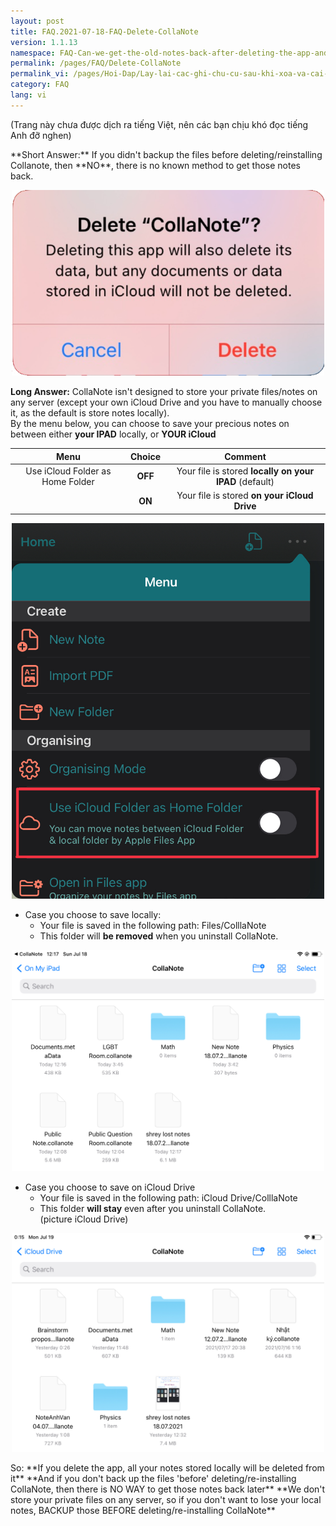 ```yaml
---
layout: post
title: FAQ.2021-07-18-FAQ-Delete-CollaNote
version: 1.1.13
namespace: FAQ-Can-we-get-the-old-notes-back-after-deleting-the-app-and-then-reinstall-it
permalink: /pages/FAQ/Delete-CollaNote
permalink_vi: /pages/Hoi-Dap/Lay-lai-cac-ghi-chu-cu-sau-khi-xoa-va-cai-lai-CollaNote
category: FAQ
lang: vi
---
```


(Trang này chưa được dịch ra tiếng Việt, nên các bạn chịu khó đọc tiếng Anh đỡ nghen)  
<p>**Short Answer:** If you didn't backup the files before deleting/reinstalling Collanote, then **NO**, there is no known method to get those notes back.  </p>
<p align="center"> <img width="500" src="https://raw.githubusercontent.com/collanotewiki/collanotewiki.github.io/main/images/deletecollanote.png" alt="Uninstall-CollaNote"> </p>
<!--more-->

**Long Answer:** CollaNote isn't designed to store your private files/notes on any server (except your own iCloud Drive and you have to manually choose it, as the default is store notes locally).  
By the menu below, you can choose to save your precious notes on between either **your IPAD** locally, or **YOUR iCloud**  

| Menu                             | Choice             | Comment                                                    |
|:--------------------------------:|:------------------:|:----------------------------------------------------------:|
| Use iCloud Folder as Home Folder | <b>OFF</b>        | Your file is stored  <b>locally on your IPAD</b>   (default)|
|                                  | <b>ON</b>         | Your file is stored  <b>on your iCloud Drive</b>            |

<p align="center"> <img width="500" src="https://raw.githubusercontent.com/collanotewiki/collanotewiki.github.io/main/images/UseIcloudFolder.jpeg" alt="change-CollaNote-store-path"> </p>

- Case you choose to save locally:  
  - Your file is saved in the following path: Files/ColllaNote  
  - This folder will **be removed** when you uninstall CollaNote.  
<p align="center"> <img width="500" src="https://raw.githubusercontent.com/collanotewiki/collanotewiki.github.io/main/images/path-local.jpeg" alt="store-CollaNote-local"> </p>

- Case you choose to save on iCloud Drive  
  - Your file is saved in the following path: iCloud Drive/ColllaNote  
  - This folder **will stay** even after you uninstall CollaNote.  
(picture iCloud Drive)
<p align="center"> <img width="500" src="https://raw.githubusercontent.com/collanotewiki/collanotewiki.github.io/main/images/path-icloud.jpeg" alt="store-CollaNote-iCloudDrive"></p>
So:
**If you delete the app, all your notes stored locally will be deleted from it**  
**And if you don't back up the files 'before' deleting/re-installing CollaNote, then there is NO WAY to get those notes back later**
**We don't store your private files on any server, so if you don't want to lose your local notes, BACKUP those BEFORE deleting/re-installing CollaNote**
